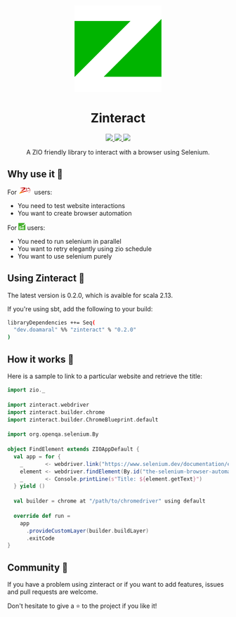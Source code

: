 <p align="center">
  <img src="https://raw.githubusercontent.com/dylandoamaral/zinteract/master/images/zinteract.png" />
</p>

<h1 align="center">Zinteract</h1>

<p align="center">
  <a href="https://github.com/dylandoamaral/zinteract/actions">
    <img src="https://github.com/dylandoamaral/zinteract/workflows/Continuous%20Integration/badge.svg" />
  </a>
  <a href="https://codecov.io/gh/dylandoamaral/zinteract">
    <img src="https://codecov.io/gh/dylandoamaral/zinteract/branch/master/graph/badge.svg" />
  </a>
  <a href="https://scala-steward.org">
    <img src="https://img.shields.io/badge/Scala_Steward-helping-blue.svg?style=flat&logo=data:image/png;base64,iVBORw0KGgoAAAANSUhEUgAAAA4AAAAQCAMAAAARSr4IAAAAVFBMVEUAAACHjojlOy5NWlrKzcYRKjGFjIbp293YycuLa3pYY2LSqql4f3pCUFTgSjNodYRmcXUsPD/NTTbjRS+2jomhgnzNc223cGvZS0HaSD0XLjbaSjElhIr+AAAAAXRSTlMAQObYZgAAAHlJREFUCNdNyosOwyAIhWHAQS1Vt7a77/3fcxxdmv0xwmckutAR1nkm4ggbyEcg/wWmlGLDAA3oL50xi6fk5ffZ3E2E3QfZDCcCN2YtbEWZt+Drc6u6rlqv7Uk0LdKqqr5rk2UCRXOk0vmQKGfc94nOJyQjouF9H/wCc9gECEYfONoAAAAASUVORK5CYII=" />
  </a>
</p>

<p align="center">A ZIO friendly library to interact with a browser using Selenium.</p>

## Why use it 🤔

For <img src="https://raw.githubusercontent.com/dylandoamaral/zinteract/master/images/zio.png" width=32 height=16/> users:
- You need to test website interactions
- You want to create browser automation

For <img src="https://raw.githubusercontent.com/dylandoamaral/zinteract/master/images/selenium.png" width=16 height=16/> users:
 - You need to run selenium in parallel
 - You want to retry elegantly using zio schedule
 - You want to use selenium purely

## Using Zinteract 🏢

The latest version is 0.2.0, which is avaible for scala 2.13.

If you're using sbt, add the following to your build:

```bash
libraryDependencies ++= Seq(
  "dev.doamaral" %% "zinteract" % "0.2.0"
)
```

## How it works 🔧

Here is a sample to link to a particular website and retrieve the title:

```scala
import zio._

import zinteract.webdriver
import zinteract.builder.chrome
import zinteract.builder.ChromeBlueprint.default

import org.openqa.selenium.By

object FindElement extends ZIOAppDefault {
  val app = for {
    _       <- webdriver.link("https://www.selenium.dev/documentation/en/")
    element <- webdriver.findElement(By.id("the-selenium-browser-automation-project"))
    _       <- Console.printLine(s"Title: ${element.getText}")
  } yield ()

  val builder = chrome at "/path/to/chromedriver" using default

  override def run =
    app
      .provideCustomLayer(builder.buildLayer)
      .exitCode
}

```

## Community 🤝

If you have a problem using zinteract or if you want to add features, issues and pull requests are welcome.

Don't hesitate to give a ⭐ to the project if you like it!
